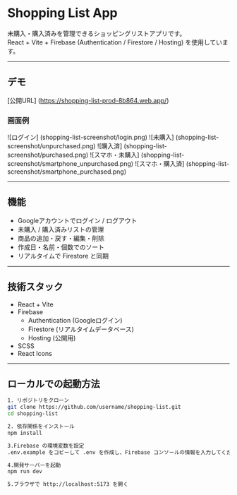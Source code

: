 # Shopping List App

未購入・購入済みを管理できるショッピングリストアプリです。  
React + Vite + Firebase (Authentication / Firestore / Hosting) を使用しています。

---

## デモ
[公開URL]
(https://shopping-list-prod-8b864.web.app/)

### 画面例
![ログイン]
(shopping-list-screenshot/login.png)
![未購入]
(shopping-list-screenshot/unpurchased.png)
![購入済]
(shopping-list-screenshot/purchased.png)
![スマホ・未購入]
(shopping-list-screenshot/smartphone_unpurchased.png)
![スマホ・購入済]
(shopping-list-screenshot/smartphone_purchased.png)

---

## 機能
- Googleアカウントでログイン / ログアウト
- 未購入 / 購入済みリストの管理
- 商品の追加・戻す・編集・削除
- 作成日・名前・個数でのソート
- リアルタイムで Firestore と同期

---

## 技術スタック
- React + Vite
- Firebase
  - Authentication (Googleログイン)
  - Firestore (リアルタイムデータベース)
  - Hosting (公開用)
- SCSS
- React Icons

---

## ローカルでの起動方法

```bash
1. リポジトリをクローン
git clone https://github.com/username/shopping-list.git
cd shopping-list

2. 依存関係をインストール
npm install

3.Firebase の環境変数を設定
.env.example をコピーして .env を作成し、Firebase コンソールの情報を入力してください。

4.開発サーバーを起動
npm run dev

5.ブラウザで http://localhost:5173 を開く
